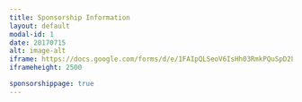 ```yaml
---
title: Sponsorship Information
layout: default
modal-id: 1
date: 20170715
alt: image-alt
iframe: https://docs.google.com/forms/d/e/1FAIpQLSeoV6IsHh03RmkPQuSpD2L9dwbifI5ts0CH2KGGEzPyDgV7hg/viewform?embedded=true
iframeheight: 2500

sponsorshippage: true
---
```


